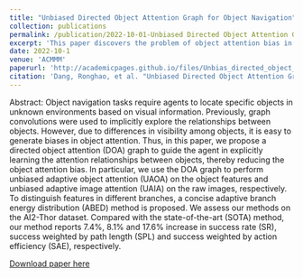 ```yaml
---
title: "Unbiased Directed Object Attention Graph for Object Navigation"
collection: publications
permalink: /publication/2022-10-01-Unbiased Directed Object Attention Graph for Object Navigation
excerpt: 'This paper discovers the problem of object attention bias in visual object navigation tasks and solves it using directed object attention (DOA) graph.'
date: 2022-10-1
venue: 'ACMMM'
paperurl: 'http://academicpages.github.io/files/Unbias_directed_object_attention_graph_for_object_navigation.pdf'
citation: 'Dang, Ronghao, et al. "Unbiased Directed Object Attention Graph for Object Navigation." Proceedings of the 30th ACM International Conference on Multimedia. 2022.'
---
```

Abstract: Object navigation tasks require agents to locate specific objects in unknown environments based on visual information. Previously, graph convolutions were used to implicitly explore the relationships between objects. However, due to differences in visibility among objects, it is easy to generate biases in object attention. Thus, in this paper, we propose a directed object attention (DOA) graph to guide the agent in explicitly learning the attention relationships between objects, thereby reducing the object attention bias. In particular, we use the DOA graph to perform unbiased adaptive object attention (UAOA) on the object features and unbiased adaptive image attention (UAIA) on the raw images, respectively. To distinguish features in different branches, a concise adaptive branch energy distribution (ABED) method is proposed. We assess our methods on the AI2-Thor dataset. Compared with the state-of-the-art (SOTA) method, our method reports 7.4%, 8.1% and 17.6% increase in success rate (SR), success weighted by path length (SPL) and success weighted by action efficiency (SAE), respectively.

[Download paper here](http://academicpages.github.io/files/Unbias_directed_object_attention_graph_for_object_navigation.pdf)